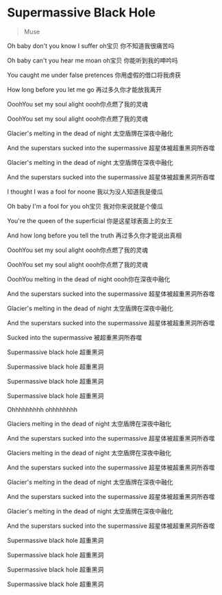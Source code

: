 # Supermassive Black Hole
> Muse

Oh baby don't you know I suffer
oh宝贝 你不知道我很痛苦吗

Oh baby can't you hear me moan
oh宝贝 你能听到我的呻吟吗

You caught me under false pretences
你用虚假的借口将我虏获

How long before you let me go
再过多久你才能放我离开

OoohYou set my soul alight
oooh你点燃了我的灵魂

OoohYou set my soul alight
oooh你点燃了我的灵魂

Glacier's melting in the dead of night
太空盾牌在深夜中融化

And the superstars sucked into the supermassive
超星体被超重黑洞所吞噬

Glacier's melting in the dead of night
太空盾牌在深夜中融化

And the superstars sucked into the supermassive
超星体被超重黑洞所吞噬

I thought I was a fool for noone
我以为没人知道我是傻瓜

Oh baby I'm a fool for you
oh宝贝 我对你来说就是个傻瓜

You're the queen of the superficial
你是这星球表面上的女王

And how long before you tell the truth
再过多久你才能说出真相

OoohYou set my soul alight
oooh你点燃了我的灵魂

OoohYou set my soul alight
oooh你点燃了我的灵魂

OoohYou melting in the dead of night
oooh你在深夜中融化

And the superstars sucked into the supermassive
超星体被超重黑洞所吞噬

Glacier's melting in the dead of night
太空盾牌在深夜中融化

And the superstars sucked into the supermassive
超星体被超重黑洞所吞噬

Sucked into the supermassive
被超重黑洞所吞噬

Supermassive black hole
超重黑洞

Supermassive black hole
超重黑洞

Supermassive black hole
超重黑洞

Supermassive black hole
超重黑洞

Ohhhhhhhhh ohhhhhhhh

Glaciers melting in the dead of night
太空盾牌在深夜中融化

And the superstars sucked into the supermassive
超星体被超重黑洞所吞噬

Glaciers melting in the dead of night
太空盾牌在深夜中融化

And the superstars sucked into the supermassive
超星体被超重黑洞所吞噬

Glacier's melting in the dead of night
太空盾牌在深夜中融化

And the superstars sucked into the supermassive
超星体被超重黑洞所吞噬

Glacier's melting in the dead of night
太空盾牌在深夜中融化

And the superstars sucked into the supermassive
超星体被超重黑洞所吞噬

Supermassive black hole
超重黑洞

Supermassive black hole
超重黑洞

Supermassive black hole
超重黑洞

Supermassive black hole
超重黑洞

